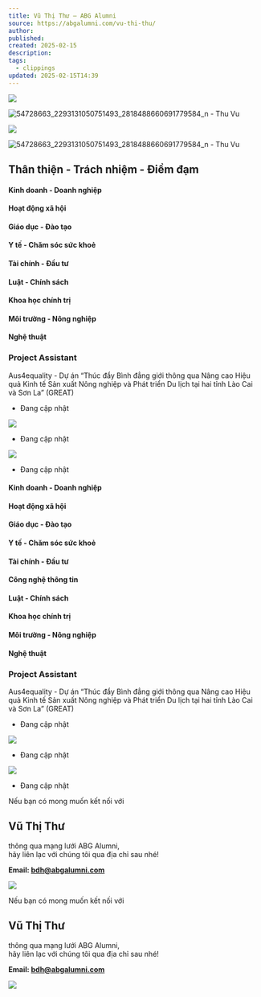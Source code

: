 ```yaml
---
title: Vũ Thị Thư – ABG Alumni
source: https://abgalumni.com/vu-thi-thu/
author: 
published: 
created: 2025-02-15
description: 
tags:
  - clippings
updated: 2025-02-15T14:39
---
```

![](https://abgalumni.com/wp-content/uploads/2021/10/1-1.png)

![54728663_2293131050751493_2818488660691779584_n - Thu Vu](https://abgalumni.com/wp-content/uploads/elementor/thumbs/54728663_2293131050751493_2818488660691779584_n-Thu-Vu-qsy2frhsx60kwt5rxyduqdkyp2dhg42zo4ykoi03ys.jpg "54728663_2293131050751493_2818488660691779584_n – Thu Vu")

![](https://abgalumni.com/wp-content/uploads/2021/10/1-1.png)

![54728663_2293131050751493_2818488660691779584_n - Thu Vu](https://abgalumni.com/wp-content/uploads/elementor/thumbs/54728663_2293131050751493_2818488660691779584_n-Thu-Vu-qsy2frhsx60kwt5rxyduqdkyp2dhg42zo4ykoi03ys.jpg "54728663_2293131050751493_2818488660691779584_n – Thu Vu")

## Thân thiện - Trách nhiệm - Điềm đạm

#### Kinh doanh - Doanh nghiệp

#### Hoạt động xã hội

#### Giáo dục - Đào tạo​

#### Y tế - Chăm sóc sức khoẻ​

#### Tài chính - Đầu tư​

#### Luật - Chính sách​

#### Khoa học chính trị​

#### Môi trường - Nông nghiệp​

#### Nghệ thuật​

### Project Assistant

Aus4equality - Dự án “Thúc đẩy Bình đẳng giới thông qua Nâng cao Hiệu quả Kinh tế Sản xuất Nông nghiệp và Phát triển Du lịch tại hai tỉnh Lào Cai và Sơn La” (GREAT)

- Đang cập nhật

![](https://abgalumni.com/wp-content/uploads/2021/10/Image-Left.png)

- Đang cập nhật

![](https://abgalumni.com/wp-content/uploads/2021/10/Image-Right.png)

- Đang cập nhật

#### Kinh doanh - Doanh nghiệp

#### Hoạt động xã hội

#### Giáo dục - Đào tạo

#### Y tế - Chăm sóc sức khoẻ

#### Tài chính - Đầu tư

#### Công nghệ thông tin

#### Luật - Chính sách

#### Khoa học chính trị

#### Môi trường - Nông nghiệp

#### Nghệ thuật

### Project Assistant

Aus4equality - Dự án “Thúc đẩy Bình đẳng giới thông qua Nâng cao Hiệu quả Kinh tế Sản xuất Nông nghiệp và Phát triển Du lịch tại hai tỉnh Lào Cai và Sơn La” (GREAT)

- Đang cập nhật

![](https://abgalumni.com/wp-content/uploads/2021/10/Image-Left.png)

- Đang cập nhật

![](https://abgalumni.com/wp-content/uploads/2021/10/Image-Right.png)

- Đang cập nhật

Nếu bạn có mong muốn kết nối với

## Vũ Thị Thư

thông qua mạng lưới ABG Alumni,  
hãy liên lạc với chúng tôi qua địa chỉ sau nhé!

**Email: bdh@abgalumni.com**

![](https://abgalumni.com/wp-content/uploads/2021/11/59-Vu-Thi-Thu-768x543.png)

Nếu bạn có mong muốn kết nối với

## Vũ Thị Thư

thông qua mạng lưới ABG Alumni,  
hãy liên lạc với chúng tôi qua địa chỉ sau nhé!

**Email: bdh@abgalumni.com**

![](https://abgalumni.com/wp-content/uploads/2021/11/59-Vu-Thi-Thu-768x543.png)